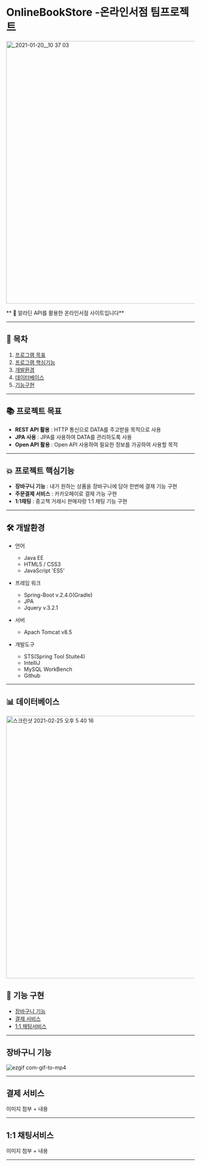 # OnlineBookStore -온라인서점 팀프로젝트 
<img width="700" alt="_2021-01-20__10 37 03" src="https://user-images.githubusercontent.com/68542404/109126586-c5a73e00-7790-11eb-8a84-8a8ae836efc6.png">

** 📕 알라딘 API를 활용한 온라인서점 사이트입니다**

---

## 📖 목차
  1. [프로그램 목표](#📚-프로젝트-목표)
  1. [프로그램 핵심기능](#💥-프로젝트-핵심기능)
  1. [개발환경](#🛠️-개발환경)
  1. [데이터베이스](#📊-데이터베이스)
  1. [기능구현](#🧩-기능-구현)
---

## 📚 프로젝트 목표
* **REST API 활용** : HTTP 통신으로 DATA를 주고받을 목적으로 사용
* **JPA 사용** : JPA를 사용하여 DATA를 관리하도록 사용 
* **Open API 활용** : Open API 사용하여 필요한 정보를 가공하여 사용할 목적

---
## 💥 프로젝트 핵심기능
* **장바구니 기능** : 내가 원하는 상품을 장바구니에 담아 한번에 결제 기능 구현
* **주문결제 서비스** : 카카오페이로 결제 가능 구현
* **1:1채팅** : 중고책 거래시 판매자랑 1:1 채팅 기능 구현 
---
## 🛠️ 개발환경

- 언어
  - Java EE
  - HTML5 / CSS3
  - JavaScript 'ES5'

- 프레임 워크
  - Spring-Boot v.2.4.0(Gradle)
  - JPA
  - Jquery v.3.2.1
  
- 서버
  - Apach Tomcat v8.5   

- 개발도구
  - STS(Spring Tool Stuite4)
  - IntelliJ
  - MySQL WorkBench
  - Github  
___

## 📊 데이터베이스
<img width="700" alt="스크린샷 2021-02-25 오후 5 40 16" src="https://user-images.githubusercontent.com/68542404/109126448-955f9f80-7790-11eb-85f2-c14d66404121.png">

## 🧩 기능 구현

- [장바구니 기능](#장바구니-기능)
- [결제 서비스](#결제-서비스)
- [1:1 채팅서비스](#1:1-채팅서비스)
___

## 장바구니 기능
![ezgif com-gif-to-mp4](https://user-images.githubusercontent.com/68542404/109152219-88ea3f80-77ae-11eb-84da-57da28731aee.gif)

___
## 결제 서비스
이미지 첨부 + 내용 
___
## 1:1  채팅서비스
이미지 첨부 + 내용 
___

